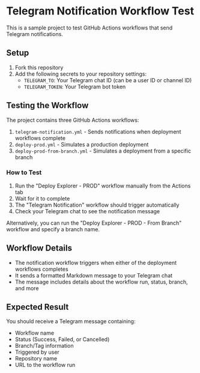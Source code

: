 # Telegram Notification Workflow Test

This is a sample project to test GitHub Actions workflows that send Telegram notifications.

## Setup

1. Fork this repository
2. Add the following secrets to your repository settings:
   - `TELEGRAM_TO`: Your Telegram chat ID (can be a user ID or channel ID)
   - `TELEGRAM_TOKEN`: Your Telegram bot token

## Testing the Workflow

The project contains three GitHub Actions workflows:

1. `telegram-notification.yml` - Sends notifications when deployment workflows complete
2. `deploy-prod.yml` - Simulates a production deployment
3. `deploy-prod-from-branch.yml` - Simulates a deployment from a specific branch

### How to Test

1. Run the "Deploy Explorer - PROD" workflow manually from the Actions tab
2. Wait for it to complete
3. The "Telegram Notification" workflow should trigger automatically
4. Check your Telegram chat to see the notification message

Alternatively, you can run the "Deploy Explorer - PROD - From Branch" workflow and specify a branch name.

## Workflow Details

- The notification workflow triggers when either of the deployment workflows completes
- It sends a formatted Markdown message to your Telegram chat
- The message includes details about the workflow run, status, branch, and more

## Expected Result

You should receive a Telegram message containing:
- Workflow name
- Status (Success, Failed, or Cancelled)
- Branch/Tag information
- Triggered by user
- Repository name
- URL to the workflow run 